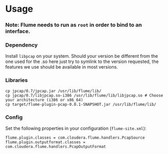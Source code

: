 Usage
=====

### Note: Flume needs to run as ``root`` in order to bind to an interface.

### Dependency
Install ``libpcap`` on your system. Should your version be different from the one used for the .so here just try to symlink to the version requested, the features we use should be available in most versions.

### Libraries
	cp jpcap/0.7/jpcap.jar /usr/lib/flume/lib/
	cp jpcap/0.7/libjpcap.so-i386 /usr/lib/flume/lib/libjpcap.so # Choose your architecture (i386 or x86_64)
	cp target/flume-plugin-pcap-0.0.1-SNAPSHOT.jar /usr/lib/flume/lib/

### Config
Set the following properties in your configuration (``flume-site.xml``):

	flume.plugin.classes = com.cloudera.flume.handlers.PcapSource
	flume.plugin.outputformat.classes = com.cloudera.flume.handlers.PcapOutputFormat

